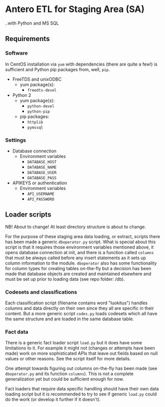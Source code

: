 # Antero ETL for Staging Area (SA)

..with Python and MS SQL

## Requirements

### Software
In CentOS installation via `yum` with dependencies (there are quite a few!) is sufficient and Python pip packages from, well, `pip`.
* FreeTDS and unixODBC
  * yum package(s):
    * `freedts-devel`
* Python 2
  * yum package(s):
    * `python-devel`
    * `python-pip`
  * pip packages:
    * `httplib`
    * `pymssql`

### Settings
* Database connection
  * Environment variables
    * `DATABASE_HOST`
    * `DATABASE_NAME`
    * `DATABASE_USER`
    * `DATABASE_PASS`
* APIKEYS or authentication
  * Environment variables
    * `API_USERNAME`
    * `API_PASSWORD`

## Loader scripts

NB! About to change! At least directory structure is about to change.

For the purpose of these staging area data loading, or extract, scripts there has been made a generic `dboperator.py` script. What is special about this script is that it requires those environment variables mentioned above, it opens database connection at init, and there is a function called `columns` that must be always called before any insert statements as it sets up column information to the module. `dboperator` also has some functionality for column types for creating tables on-the-fly but a decision has been made that database objects are created and maintained elsewhere and must be set up prior to loading data (see repo folder: /db).

### Codesets and classifications

Each classification script (filename contains word "luokitus") handles columns and data directly on their own since they all are specific in their content. But a more generic script `codes.py` loads codesets which all have the same structure and are loaded in the same database table.

### Fact data

There is a generic fact loader script `load.py` but it does have some limitations to it. For example it might not (changes or attempts have been made) work on more sophisticated APIs that leave out fields based on null values or other reasons. See the script itself for more details.

One attempt towards figuring out columns on-the-fly has been made (see `dboperator.py` and its function `columns`). This is not a complete generalization yet but could be sufficient enough for now.

Fact loaders that require data specific handling should have their own data loading script but it is recommended to try to see if generic `load.py` could do the work (or develop it further if it doesn't).
